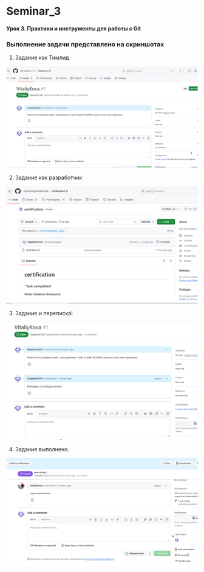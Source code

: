 # Seminar_3

#### Урок 3. Практики и инструменты для работы с Git

### Выполнение задачи представлено на скриншотах

1. Задание как Тимлид

![Задание Тимлид](./img/Поставленная%20задача%20как%20Тимлид!.png)

2. Задание как разработчик

![Задание](./img/Выполнение%20заданной%20задачи%20-%20разработчик!.png)

3. Задание и переписка!

![Общение](./img/Задание%20и%20переписка!.png)

4. Задание выполнено.

![Завершение](./img/Задача%20выполнена!.png)